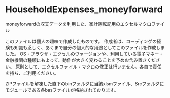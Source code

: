 # HouseholdExpenses_moneyforward
moneyforwardの収支データを利用した、家計簿転記用のエクセルマクロファイル

このファイルは個人の趣味で作成したものです。
作成者は、コーディングの経験も知識も乏しく、あくまで自分の個人的な用途としてこのファイルを作成しました。
OS・ブラウザ・エクセルのヴァージョンや、利用している電子マネー・金融機関の種類にもよって、動作が大きく変わることを予めお含み置きください。
原則として、エクセルファイル・マクロの修正は行いません。各自で責任を持ち、ご利用ください。

ZIPファイルを解凍した直下のbinフォルダに当該xlsmファイル、Srcフォルダにモジュールである各basファイルが格納されております。
